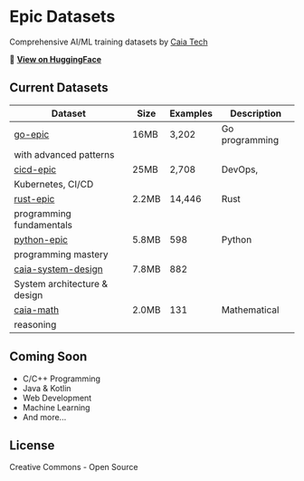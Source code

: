  # Epic Datasets

  Comprehensive AI/ML training datasets by [Caia Tech](https://caiatech.com)

  🤗 **[View on HuggingFace](https://huggingface.co/CaiaTech)**

  ## Current Datasets

  | Dataset | Size | Examples | Description |
  |---------|------|----------|-------------|
  | [go-epic](https://huggingface.co/datasets/CaiaTech/go-epic) | 16MB | 3,202 | Go programming
  with advanced patterns |
  | [cicd-epic](https://huggingface.co/datasets/CaiaTech/cicd-epic) | 25MB | 2,708 | DevOps,
  Kubernetes, CI/CD |
  | [rust-epic](https://huggingface.co/datasets/CaiaTech/rust-epic) | 2.2MB | 14,446 | Rust
  programming fundamentals |
  | [python-epic](https://huggingface.co/datasets/CaiaTech/python-epic) | 5.8MB | 598 | Python
  programming mastery |
  | [caia-system-design](https://huggingface.co/datasets/CaiaTech/caia-system-design) | 7.8MB | 882
   | System architecture & design |
  | [caia-math](https://huggingface.co/datasets/CaiaTech/caia-math) | 2.0MB | 131 | Mathematical
  reasoning |

  ## Coming Soon

  - C/C++ Programming
  - Java & Kotlin
  - Web Development
  - Machine Learning
  - And more...

  ## License

  Creative Commons - Open Source
